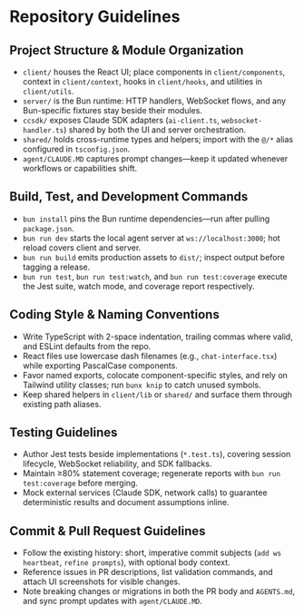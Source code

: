 # Repository Guidelines

## Project Structure & Module Organization
- `client/` houses the React UI; place components in `client/components`, context in `client/context`, hooks in `client/hooks`, and utilities in `client/utils`.
- `server/` is the Bun runtime: HTTP handlers, WebSocket flows, and any Bun-specific fixtures stay beside their modules.
- `ccsdk/` exposes Claude SDK adapters (`ai-client.ts`, `websocket-handler.ts`) shared by both the UI and server orchestration.
- `shared/` holds cross-runtime types and helpers; import with the `@/*` alias configured in `tsconfig.json`.
- `agent/CLAUDE.MD` captures prompt changes—keep it updated whenever workflows or capabilities shift.

## Build, Test, and Development Commands
- `bun install` pins the Bun runtime dependencies—run after pulling `package.json`.
- `bun run dev` starts the local agent server at `ws://localhost:3000`; hot reload covers client and server.
- `bun run build` emits production assets to `dist/`; inspect output before tagging a release.
- `bun run test`, `bun run test:watch`, and `bun run test:coverage` execute the Jest suite, watch mode, and coverage report respectively.

## Coding Style & Naming Conventions
- Write TypeScript with 2-space indentation, trailing commas where valid, and ESLint defaults from the repo.
- React files use lowercase dash filenames (e.g., `chat-interface.tsx`) while exporting PascalCase components.
- Favor named exports, colocate component-specific styles, and rely on Tailwind utility classes; run `bunx knip` to catch unused symbols.
- Keep shared helpers in `client/lib` or `shared/` and surface them through existing path aliases.

## Testing Guidelines
- Author Jest tests beside implementations (`*.test.ts`), covering session lifecycle, WebSocket reliability, and SDK fallbacks.
- Maintain ≥80% statement coverage; regenerate reports with `bun run test:coverage` before merging.
- Mock external services (Claude SDK, network calls) to guarantee deterministic results and document assumptions inline.

## Commit & Pull Request Guidelines
- Follow the existing history: short, imperative commit subjects (`add ws heartbeat`, `refine prompts`), with optional body context.
- Reference issues in PR descriptions, list validation commands, and attach UI screenshots for visible changes.
- Note breaking changes or migrations in both the PR body and `AGENTS.md`, and sync prompt updates with `agent/CLAUDE.MD`.
